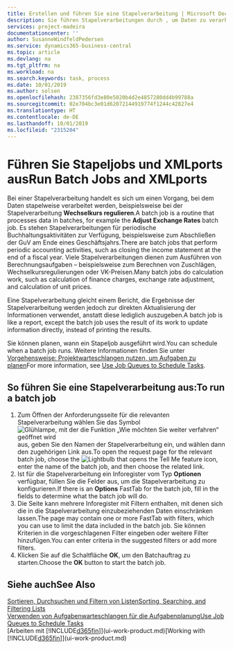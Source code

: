 ```yaml
---
title: Erstellen und führen Sie eine Stapelverarbeitung | Microsoft Docs
description: Sie führen Stapelverarbeitungen durch , um Daten zu verarbeiten und Informationen zu aktualisieren, um periodische Buchhaltungsaktivitäten oder Berechnungen durchzuführen.
services: project-madeira
documentationcenter: ''
author: SusanneWindfeldPedersen
ms.service: dynamics365-business-central
ms.topic: article
ms.devlang: na
ms.tgt_pltfrm: na
ms.workload: na
ms.search.keywords: task, process
ms.date: 10/01/2019
ms.author: solsen
ms.openlocfilehash: 2387356fd3e80e5020b4d2e4857280dd4b99788a
ms.sourcegitcommit: 02e704bc3e01d62072144919774f1244c42827e4
ms.translationtype: HT
ms.contentlocale: de-DE
ms.lasthandoff: 10/01/2019
ms.locfileid: "2315204"
---
```

# <a name="run-batch-jobs-and-xmlports"></a><span data-ttu-id="b1f64-103">Führen Sie Stapeljobs und XMLports aus</span><span class="sxs-lookup"><span data-stu-id="b1f64-103">Run Batch Jobs and XMLports</span></span>
<span data-ttu-id="b1f64-104">Bei einer Stapelverarbeitung handelt es sich um einen Vorgang, bei dem Daten stapelweise verarbeitet werden, beispielsweise bei der Stapelverarbeitung **Wechselkurs regulieren**.</span><span class="sxs-lookup"><span data-stu-id="b1f64-104">A batch job is a routine that processes data in batches, for example the **Adjust Exchange Rates** batch job.</span></span> <span data-ttu-id="b1f64-105">Es stehen Stapelverarbeitungen für periodische Buchhaltungsaktivitäten zur Verfügung, beispielsweise zum Abschließen der GuV am Ende eines Geschäftsjahrs.</span><span class="sxs-lookup"><span data-stu-id="b1f64-105">There are batch jobs that perform periodic accounting activities, such as closing the income statement at the end of a fiscal year.</span></span> <span data-ttu-id="b1f64-106">Viele Stapelverarbeitungen dienen zum Ausführen von Berechnungsaufgaben – beispielsweise zum Berechnen von Zuschlägen, Wechselkursregulierungen oder VK-Preisen.</span><span class="sxs-lookup"><span data-stu-id="b1f64-106">Many batch jobs do calculation work, such as calculation of finance charges, exchange rate adjustment, and calculation of unit prices.</span></span>

<span data-ttu-id="b1f64-107">Eine Stapelverarbeitung gleicht einem Bericht, die Ergebnisse der Stapelverarbeitung werden jedoch zur direkten Aktualisierung der Informationen verwendet, anstatt diese lediglich auszugeben.</span><span class="sxs-lookup"><span data-stu-id="b1f64-107">A batch job is like a report, except the batch job uses the result of its work to update information directly, instead of printing the results.</span></span>

<span data-ttu-id="b1f64-108">Sie können planen, wann ein Stapeljob ausgeführt wird.</span><span class="sxs-lookup"><span data-stu-id="b1f64-108">You can schedule when a batch job runs.</span></span> <span data-ttu-id="b1f64-109">Weitere Informationen finden Sie unter [Vorgehensweise: Projektwarteschlangen nutzen, um Aufgaben zu planen](admin-job-queues-schedule-tasks.md)</span><span class="sxs-lookup"><span data-stu-id="b1f64-109">For more information, see [Use Job Queues to Schedule Tasks](admin-job-queues-schedule-tasks.md).</span></span>

## <a name="to-run-a-batch-job"></a><span data-ttu-id="b1f64-110">So führen Sie eine Stapelverarbeitung aus:</span><span class="sxs-lookup"><span data-stu-id="b1f64-110">To run a batch job</span></span>
1. <span data-ttu-id="b1f64-111">Zum Öffnen der Anforderungsseite für die relevanten Stapelverarbeitung wählen Sie das Symbol ![Glühlampe, mit der die Funktion „Wie möchten Sie weiter verfahren“ geöffnet wird](media/ui-search/search_small.png "Wie möchten Sie weiter verfahren?") aus, geben Sie den Namen der Stapelverarbeitung ein, und wählen dann den zugehörigen Link aus.</span><span class="sxs-lookup"><span data-stu-id="b1f64-111">To open the request page for the relevant batch job, choose the ![Lightbulb that opens the Tell Me feature](media/ui-search/search_small.png "Tell me what you want to do") icon, enter the name of the batch job, and then choose the related link.</span></span>
2. <span data-ttu-id="b1f64-112">Ist für die Stapelverarbeitung ein Inforegister vom Typ **Optionen** verfügbar, füllen Sie die Felder aus, um die Stapelverarbeitung zu konfigurieren.</span><span class="sxs-lookup"><span data-stu-id="b1f64-112">If there is an **Options** FastTab for the batch job, fill in the fields to determine what the batch job will do.</span></span>
3. <span data-ttu-id="b1f64-113">Die Seite kann mehrere Inforegister mit Filtern enthalten, mit denen sich die in die Stapelverarbeitung einzubeziehenden Daten einschränken lassen.</span><span class="sxs-lookup"><span data-stu-id="b1f64-113">The page may contain one or more FastTab with filters, which you can use to limit the data included in the batch job.</span></span> <span data-ttu-id="b1f64-114">Sie können Kriterien in die vorgeschlagenen Filter eingeben oder weitere Filter hinzufügen.</span><span class="sxs-lookup"><span data-stu-id="b1f64-114">You can enter criteria in the suggested filters or add more filters.</span></span>
4. <span data-ttu-id="b1f64-115">Klicken Sie auf die Schaltfläche **OK**, um den Batchauftrag zu starten.</span><span class="sxs-lookup"><span data-stu-id="b1f64-115">Choose the **OK** button to start the batch job.</span></span>

## <a name="see-also"></a><span data-ttu-id="b1f64-116">Siehe auch</span><span class="sxs-lookup"><span data-stu-id="b1f64-116">See Also</span></span>
[<span data-ttu-id="b1f64-117">Sortieren, Durchsuchen und Filtern von Listen</span><span class="sxs-lookup"><span data-stu-id="b1f64-117">Sorting, Searching, and Filtering Lists</span></span>](ui-enter-criteria-filters.md)  
[<span data-ttu-id="b1f64-118">Verwenden von Aufgabenwarteschlangen für die Aufgabenplanung</span><span class="sxs-lookup"><span data-stu-id="b1f64-118">Use Job Queues to Schedule Tasks</span></span>](admin-job-queues-schedule-tasks.md)  
<span data-ttu-id="b1f64-119">[Arbeiten mit [!INCLUDE[d365fin](includes/d365fin_md.md)]](ui-work-product.md)</span><span class="sxs-lookup"><span data-stu-id="b1f64-119">[Working with [!INCLUDE[d365fin](includes/d365fin_md.md)]](ui-work-product.md)</span></span>
